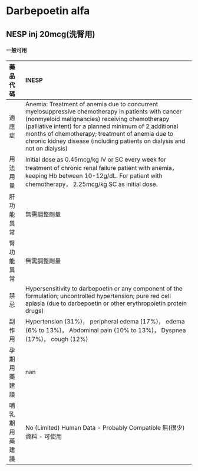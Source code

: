 # Darbepoetin alfa

## NESP inj 20mcg(洗腎用)

#### 一般可用

| 藥品代碼       | INESP                                                                                                                                                                                                                                                                                                                                         |
|:---------------|:----------------------------------------------------------------------------------------------------------------------------------------------------------------------------------------------------------------------------------------------------------------------------------------------------------------------------------------------|
| 適應症         | Anemia: Treatment of anemia due to concurrent myelosuppressive chemotherapy in patients with cancer (nonmyeloid malignancies) receiving chemotherapy (palliative intent) for a planned minimum of 2 additional months of chemotherapy; treatment of anemia due to chronic kidney disease (including patients on dialysis and not on dialysis) |
| 用法用量       | Initial dose as 0.45mcg/kg IV or SC every week for treatment of chronic renal failure patient with anemia， keeping Hb between 10-12g/dL. For patient with chemotherapy， 2.25mcg/kg SC as initial dose.                                                                                                                                      |
| 肝功能異常     | 無需調整劑量                                                                                                                                                                                                                                                                                                                                  |
| 腎功能異常     | 無需調整劑量                                                                                                                                                                                                                                                                                                                                  |
| 禁忌           | Hypersensitivity to darbepoetin or any component of the formulation; uncontrolled hypertension; pure red cell aplasia (due to darbepoetin or other erythropoietin protein drugs)                                                                                                                                                              |
| 副作用         | Hypertension (31%)， peripheral edema (17%)， edema (6% to 13%)， Abdominal pain (10% to 13%)， Dyspnea (17%)， cough (12%)                                                                                                                                                                                                                   |
| 孕期用藥建議   | nan                                                                                                                                                                                                                                                                                                                                           |
| 哺乳期用藥建議 | No (Limited) Human Data - Probably Compatible 無(很少)資料 - 可使用                                                                                                                                                                                                                                                                           |

